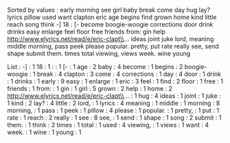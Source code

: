 Sorted by values :
early morning see girl baby break come day hug lay? lyrics pillow used want clapton eric age begins find grown home kind little reach song think -] 18 : [- become boogie-woogie corrections door drink drinks easy enlarge feel floor free friends from: gin help http://www.elyrics.net/read/e/eric-clapt\\... ideas joint juke lord, meaning middle morning, pass peek please popular. pretty, put rate really see, send shape submit them. times total viewing, views week. wine young 

List :
-] : 1
18 : 1
: : 1
[- : 1
age : 2
baby : 4
become : 1
begins : 2
boogie-woogie : 1
break : 4
clapton : 3
come : 4
corrections : 1
day : 4
door : 1
drink : 1
drinks : 1
early : 9
easy : 1
enlarge : 1
eric : 3
feel : 1
find : 2
floor : 1
free : 1
friends : 1
from: : 1
gin : 1
girl : 5
grown : 2
help : 1
home : 2
http://www.elyrics.net/read/e/eric-clapt\\... : 1
hug : 4
ideas : 1
joint : 1
juke : 1
kind : 2
lay? : 4
little : 2
lord, : 1
lyrics : 4
meaning : 1
middle : 1
morning : 8
morning, : 1
pass : 1
peek : 1
pillow : 4
please : 1
popular. : 1
pretty, : 1
put : 1
rate : 1
reach : 2
really : 1
see : 8
see, : 1
send : 1
shape : 1
song : 2
submit : 1
them. : 1
think : 2
times : 1
total : 1
used : 4
viewing, : 1
views : 1
want : 4
week. : 1
wine : 1
young : 1
